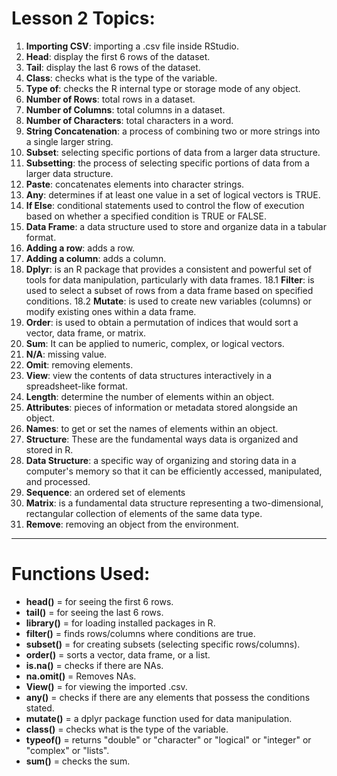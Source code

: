 # Lesson 2 Topics:

1. **Importing CSV**: importing a .csv file inside RStudio.
2. **Head**: display the first 6 rows of the dataset. 
3. **Tail**: display the last 6 rows of the dataset.
4. **Class**: checks what is the type of the variable.
5. **Type of**: checks the R internal type or storage mode of any object.
6. **Number of Rows**: total rows in a dataset.
7. **Number of Columns**: total columns in a dataset.
8. **Number of Characters**: total characters in a word.
9. **String Concatenation**: a process of combining two or more strings into a single larger string.
10. **Subset**: selecting specific portions of data from a larger data structure.
11. **Subsetting**: the process of selecting specific portions of data from a larger data structure.
12. **Paste**: concatenates elements into character strings.
13. **Any**: determines if at least one value in a set of logical vectors is TRUE.
14. **If Else**: conditional statements used to control the flow of execution based on whether a specified condition is TRUE or FALSE.
15. **Data Frame**: a data structure used to store and organize data in a tabular format.
16. **Adding a row**: adds a row.
17. **Adding a column**: adds a column.
18. **Dplyr**: is an R package that provides a consistent and powerful set of tools for data manipulation, particularly with data frames.
  18.1 **Filter**: is used to select a subset of rows from a data frame based on specified conditions.
  18.2 **Mutate**: is used to create new variables (columns) or modify existing ones within a data frame.
19. **Order**: is used to obtain a permutation of indices that would sort a vector, data frame, or matrix.
20. **Sum**: It can be applied to numeric, complex, or logical vectors.
21. **N/A**: missing value.
22. **Omit**: removing elements.
23. **View**: view the contents of data structures interactively in a spreadsheet-like format.
24. **Length**: determine the number of elements within an object.
25. **Attributes**: pieces of information or metadata stored alongside an object.
26. **Names**: to get or set the names of elements within an object.
27. **Structure**: These are the fundamental ways data is organized and stored in R.
28. **Data Structure**: a specific way of organizing and storing data in a computer's memory so that it can be efficiently accessed, manipulated, and processed.
29. **Sequence**: an ordered set of elements
30. **Matrix**: is a fundamental data structure representing a two-dimensional, rectangular collection of elements of the same data type.
31. **Remove**: removing an object from the environment.

---

# Functions Used:

- **head()** = for seeing the first 6 rows.
- **tail()** = for seeing the last 6 rows.
- **library()** = for loading installed packages in R.
- **filter()** = finds rows/columns where conditions are true.
- **subset()** = for creating subsets (selecting specific rows/columns).
- **order()** = sorts a vector, data frame, or a list.
- **is.na()** = checks if there are NAs.
- **na.omit()** = Removes NAs.
- **View()** = for viewing the imported .csv.
- **any()** = checks if there are any elements that possess the conditions stated.
- **mutate()** = a dplyr package function used for data manipulation.
- **class()** = checks what is the type of the variable.
- **typeof()** = returns "double" or "character" or "logical" or "integer" or "complex" or "lists".
- **sum()** = checks the sum.